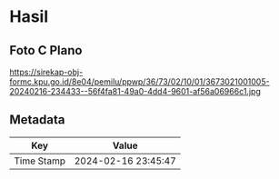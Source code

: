 # Hasil

## Foto C Plano

https://sirekap-obj-formc.kpu.go.id/8e04/pemilu/ppwp/36/73/02/10/01/3673021001005-20240216-234433--56f4fa81-49a0-4dd4-9601-af56a06966c1.jpg


## Metadata

| Key        | Value               |
| ---------- | ------------------- |
| Time Stamp | 2024-02-16 23:45:47 |



